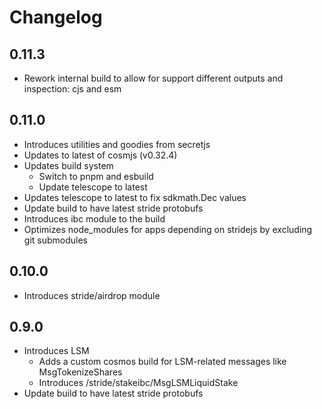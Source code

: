 # Changelog

## 0.11.3

- Rework internal build to allow for support different outputs and inspection: cjs and esm

## 0.11.0

- Introduces utilities and goodies from secretjs
- Updates to latest of cosmjs (v0.32.4)
- Updates build system
  - Switch to pnpm and esbuild
  - Update telescope to latest
- Updates telescope to latest to fix sdkmath.Dec values
- Update build to have latest stride protobufs
- Introduces ibc module to the build
- Optimizes node_modules for apps depending on stridejs by excluding git submodules

## 0.10.0

- Introduces stride/airdrop module

## 0.9.0

- Introduces LSM
  - Adds a custom cosmos build for LSM-related messages like MsgTokenizeShares
  - Introduces /stride/stakeibc/MsgLSMLiquidStake
- Update build to have latest stride protobufs
